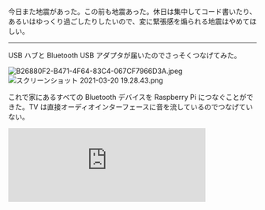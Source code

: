 今日また地震があった。この前も地震あった。休日は集中してコード書いたり、あるいはゆっくり過ごしたりしたいので、変に緊張感を煽られる地震はやめてほしい。

---

USB ハブと Bluetooth USB アダプタが届いたのでさっそくつなげてみた。

![B26880F2-B471-4F64-83C4-067CF7966D3A.jpeg](https://noraworld.github.io/box-bulbasaur/2021/3/60144f214d892511ab0379be552c4c8158726f0118c65d54b0c1c6d5faf153b2.jpeg)
![スクリーンショット 2021-03-20 19.28.43.png](https://noraworld.github.io/box-bulbasaur/2021/3/ab3dab6efcf3f73778abc087de4096368a61ef55d916cd8478cd65fcb0a7890b.png)

これで家にあるすべての Bluetooth デバイスを Raspberry Pi につなぐことができた。TV は直接オーディオインターフェースに音を流しているのでつなげていない。

<iframe src="https://mastodon.noraworld.com/@noraworld/105921732545002523/embed" class="mastodon-embed" style="max-width: 100%; border: 0" width="400" allowfullscreen="allowfullscreen"></iframe><script src="https://mastodon.noraworld.com/embed.js" async="async"></script>
